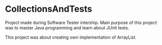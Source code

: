 # CollectionsAndTests
Project made during Software Tester intership.
Main purpose of this project was to master Java programming and learn about JUnit tests.

This project was about creating own implementation of ArrayList.
